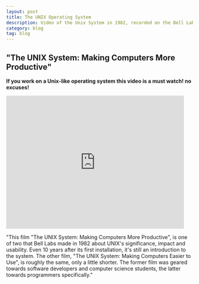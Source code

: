 ```yaml
---
layout: post
title: The UNIX Operating System
description: Video of the Unix System in 1982, recorded on the Bell Labs.
category: blog
tag: blog
---
```


## "The UNIX System: Making Computers More Productive"

**If you work on a Unix-like operating system this video is a must watch! no excuses!**

<iframe class="left-padding" width="480" height="360" src="http://www.youtube.com/embed/tc4ROCJYbm0" frameborder="0" allowfullscreen></iframe>

"This film "The UNIX System: Making Computers More Productive", is one of two that Bell Labs made in 1982 about UNIX's significance, impact and usability. Even 10 years after its first installation, it's still an introduction to the system. The other film, "The UNIX System: Making Computers Easier to Use", is roughly the same, only a little shorter. The former film was geared towards software developers and computer science students, the latter towards programmers specifically."

